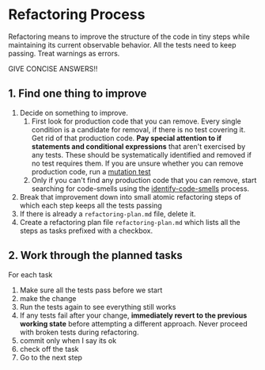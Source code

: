 # Refactoring Process

Refactoring means to improve the structure of the code in tiny steps while maintaining its current observable behavior. All the tests need to keep passing. Treat warnings as errors.

GIVE CONCISE ANSWERS!!

## 1. Find one thing to improve
1. Decide on something to improve.
    1. First look for production code that you can remove. Every single condition is a candidate for removal, if there is no test covering it.
    Get rid of that production code. 
    **Pay special attention to if statements and conditional expressions** that aren't exercised by any tests. These should be systematically identified and removed if no test requires them.
    If you are unsure whether you can remove production code, run a [mutation test](./mutation-test.md)
    1. Only if you can't find any production code that you can remove, start searching for code-smells using the [identify-code-smells](./identify-code-smells.md) process.
1. Break that improvement down into small atomic refactoring steps of which each step keeps all the tests passing
1. If there is already a `refactoring-plan.md` file, delete it.
1. Create a refactoring plan file `refactoring-plan.md` which lists all the steps as tasks prefixed with a checkbox.

## 2. Work through the planned tasks
For each task
1. Make sure all the tests pass before we start
1. make the change
1. Run the tests again to see everything still works
1. If any tests fail after your change, **immediately revert to the previous working state** before attempting a different approach. Never proceed with broken tests during refactoring.
1. commit only when I say its ok
1. check off the task
1. Go to the next step
